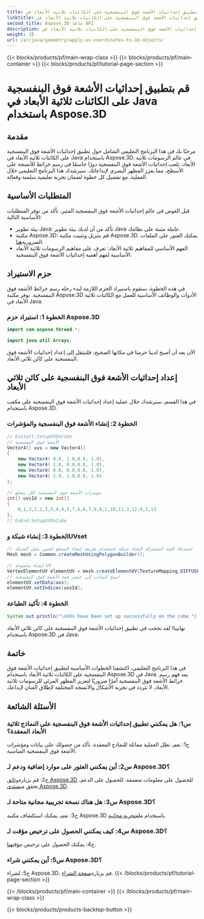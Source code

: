 ```yaml
---
title: قم بتطبيق إحداثيات الأشعة فوق البنفسجية على الكائنات ثلاثية الأبعاد في Java باستخدام Aspose.3D
linktitle: قم بتطبيق إحداثيات الأشعة فوق البنفسجية على الكائنات ثلاثية الأبعاد في Java باستخدام Aspose.3D
second_title: Aspose.3D جافا API
description: تعلم كيفية تطبيق إحداثيات الأشعة فوق البنفسجية على الكائنات ثلاثية الأبعاد في Java باستخدام Aspose.3D. ارفع مستوى رسوماتك باستخدام هذا الدليل المفصّل خطوة بخطوة.
weight: 18
url: /ar/java/geometry/apply-uv-coordinates-to-3d-objects/
---
```


{{< blocks/products/pf/main-wrap-class >}}
{{< blocks/products/pf/main-container >}}
{{< blocks/products/pf/tutorial-page-section >}}

# قم بتطبيق إحداثيات الأشعة فوق البنفسجية على الكائنات ثلاثية الأبعاد في Java باستخدام Aspose.3D

## مقدمة

مرحبًا بك في هذا البرنامج التعليمي الشامل حول تطبيق إحداثيات الأشعة فوق البنفسجية على الكائنات ثلاثية الأبعاد في Java باستخدام Aspose.3D. في عالم الرسومات ثلاثية الأبعاد، تلعب إحداثيات الأشعة فوق البنفسجية دورًا حاسمًا في رسم خرائط للأنسجة على الأسطح، مما يعزز المظهر البصري لإبداعاتك. سيرشدك هذا البرنامج التعليمي خلال العملية، مع تفصيل كل خطوة لضمان تجربة تعليمية سلسة وفعالة.

## المتطلبات الأساسية

قبل الغوص في عالم إحداثيات الأشعة فوق البنفسجية المثير، تأكد من توفر المتطلبات الأساسية التالية:

- بيئة تطوير Java: تأكد من أن لديك بيئة تطوير Java عاملة مثبتة على نظامك.
-  مكتبة Aspose.3D: قم بتنزيل وتثبيت مكتبة Aspose.3D. يمكنك العثور على الملفات الضرورية[هنا](https://releases.aspose.com/3d/java/).
- الفهم الأساسي للمفاهيم ثلاثية الأبعاد: تعرف على مفاهيم الرسومات ثلاثية الأبعاد الأساسية لفهم أهمية إحداثيات الأشعة فوق البنفسجية.

## حزم الاستيراد

في هذه الخطوة، سنقوم باستيراد الحزم اللازمة لبدء رحلة رسم خرائط الأشعة فوق البنفسجية. توفر مكتبة Aspose.3D الأدوات والوظائف الأساسية للعمل مع الكائنات ثلاثية الأبعاد في Java.

### الخطوة 1: استيراد حزم Aspose.3D

```java
import com.aspose.threed.*;

import java.util.Arrays;
```

الآن بعد أن أصبح لدينا حزمنا في مكانها الصحيح، فلننتقل إلى إعداد إحداثيات الأشعة فوق البنفسجية على كائن ثلاثي الأبعاد.

## إعداد إحداثيات الأشعة فوق البنفسجية على كائن ثلاثي الأبعاد

في هذا القسم، سنرشدك خلال عملية إعداد إحداثيات الأشعة فوق البنفسجية على مكعب باستخدام Aspose.3D.

### الخطوة 2: إنشاء الأشعة فوق البنفسجية والمؤشرات

```java
// ExStart:SetupUVOnCube
// الأشعة فوق البنفسجية
Vector4[] uvs = new Vector4[]
{
    new Vector4( 0.0, 1.0,0.0, 1.0),
    new Vector4( 1.0, 0.0,0.0, 1.0),
    new Vector4( 0.0, 0.0,0.0, 1.0),
    new Vector4( 1.0, 1.0,0.0, 1.0)
};

// مؤشرات الأشعة فوق البنفسجية لكل مضلع
int[] uvsId = new int[]
{
    0,1,3,2,2,3,5,4,4,5,7,6,6,7,9,8,1,10,11,3,12,0,2,13
};
// ExEnd:SetupUVOnCube
```

### الخطوة 3: إنشاء شبكة وUVset

```java
// استدعاء الفئة المشتركة لإنشاء شبكة باستخدام طريقة إنشاء المضلع لتعيين مثيل الشبكة
Mesh mesh = Common.createMeshUsingPolygonBuilder();

// إنشاء مجموعة UV
VertexElementUV elementUV = mesh.createElementUV(TextureMapping.DIFFUSE, MappingMode.POLYGON_VERTEX, ReferenceMode.INDEX_TO_DIRECT);
// انسخ البيانات إلى عنصر قمة الأشعة فوق البنفسجية
elementUV.setData(uvs);
elementUV.setIndices(uvsId);
```

### الخطوة 4: تأكيد الطباعة

```java
System.out.println("\nUVs have been set up successfully on the cube.");
```

تهانينا! لقد نجحت في تطبيق إحداثيات الأشعة فوق البنفسجية على كائن ثلاثي الأبعاد باستخدام Aspose.3D في Java.

## خاتمة

في هذا البرنامج التعليمي، اكتشفنا الخطوات الأساسية لتطبيق إحداثيات الأشعة فوق البنفسجية على الكائنات ثلاثية الأبعاد باستخدام Aspose.3D في Java. يعد فهم رسم خرائط الأشعة فوق البنفسجية أمرًا ضروريًا لتعزيز المظهر المرئي للرسومات ثلاثية الأبعاد. لا تتردد في تجربة الأشكال والأنسجة المختلفة لإطلاق العنان لإبداعك.

## الأسئلة الشائعة

### س1: هل يمكنني تطبيق إحداثيات الأشعة فوق البنفسجية على النماذج ثلاثية الأبعاد المعقدة؟

ج1: نعم، تظل العملية مماثلة للنماذج المعقدة. تأكد من حصولك على بيانات ومؤشرات الأشعة فوق البنفسجية المناسبة.

### س2: أين يمكنني العثور على موارد إضافية ودعم لـ Aspose.3D؟

 ج2: قم بزيارة[وثائق Aspose.3D](https://reference.aspose.com/3d/java/) للحصول على معلومات متعمقة. للحصول على الدعم، تحقق من[منتدى Aspose.3D](https://forum.aspose.com/c/3d/18).

### س3: هل هناك نسخة تجريبية مجانية متاحة لـ Aspose.3D؟

 ج3: نعم، يمكنك استكشاف مكتبة Aspose.3D باستخدام ملف[تجربة مجانية](https://releases.aspose.com/).

### س4: كيف يمكنني الحصول على ترخيص مؤقت لـ Aspose.3D؟

 ج4: يمكنك الحصول على ترخيص مؤقت[هنا](https://purchase.aspose.com/temporary-license/).

### س5: أين يمكنني شراء Aspose.3D؟

 ج5: لشراء Aspose.3D، قم بزيارة[صفحة الشراء](https://purchase.aspose.com/buy).
{{< /blocks/products/pf/tutorial-page-section >}}

{{< /blocks/products/pf/main-container >}}
{{< /blocks/products/pf/main-wrap-class >}}

{{< blocks/products/products-backtop-button >}}
